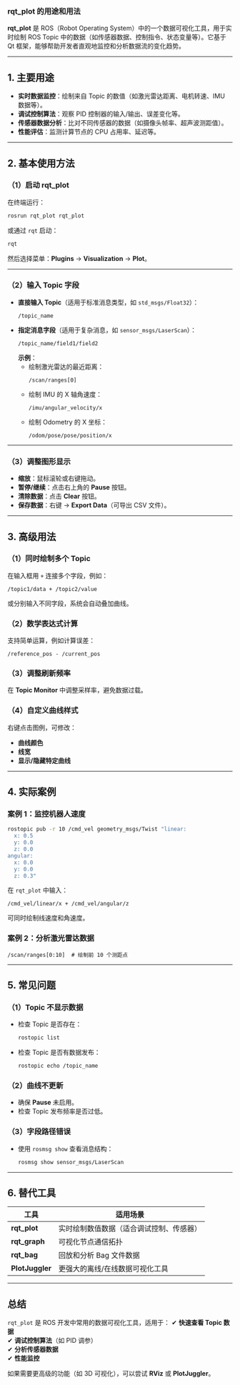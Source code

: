 ### **rqt_plot 的用途和用法**
**rqt_plot** 是 ROS（Robot Operating System）中的一个数据可视化工具，用于实时绘制 ROS Topic 中的数据（如传感器数据、控制指令、状态变量等）。它基于 Qt 框架，能够帮助开发者直观地监控和分析数据流的变化趋势。

---

## **1. 主要用途**
- **实时数据监控**：绘制来自 Topic 的数值（如激光雷达距离、电机转速、IMU 数据等）。
- **调试控制算法**：观察 PID 控制器的输入/输出、误差变化等。
- **传感器数据分析**：比对不同传感器的数据（如摄像头帧率、超声波测距值）。
- **性能评估**：监测计算节点的 CPU 占用率、延迟等。

---

## **2. 基本使用方法**
### **（1）启动 rqt_plot**
在终端运行：
```bash
rosrun rqt_plot rqt_plot
```
或通过 `rqt` 启动：
```bash
rqt
```
然后选择菜单：**Plugins** → **Visualization** → **Plot**。

---

### **（2）输入 Topic 字段**
- **直接输入 Topic**（适用于标准消息类型，如 `std_msgs/Float32`）：
  ```
  /topic_name
  ```
- **指定消息字段**（适用于复杂消息，如 `sensor_msgs/LaserScan`）：
  ```
  /topic_name/field1/field2
  ```
  **示例**：
  - 绘制激光雷达的最近距离：
    ```
    /scan/ranges[0]
    ```
  - 绘制 IMU 的 X 轴角速度：
    ```
    /imu/angular_velocity/x
    ```
  - 绘制 Odometry 的 X 坐标：
    ```
    /odom/pose/pose/position/x
    ```

---

### **（3）调整图形显示**
- **缩放**：鼠标滚轮或右键拖动。
- **暂停/继续**：点击右上角的 **Pause** 按钮。
- **清除数据**：点击 **Clear** 按钮。
- **保存数据**：右键 → **Export Data**（可导出 CSV 文件）。

---

## **3. 高级用法**
### **（1）同时绘制多个 Topic**
在输入框用 `+` 连接多个字段，例如：
```
/topic1/data + /topic2/value
```
或分别输入不同字段，系统会自动叠加曲线。

### **（2）数学表达式计算**
支持简单运算，例如计算误差：
```
/reference_pos - /current_pos
```

### **（3）调整刷新频率**
在 **Topic Monitor** 中调整采样率，避免数据过载。

### **（4）自定义曲线样式**
右键点击图例，可修改：
- **曲线颜色**
- **线宽**
- **显示/隐藏特定曲线**

---

## **4. 实际案例**
### **案例 1：监控机器人速度**
```bash
rostopic pub -r 10 /cmd_vel geometry_msgs/Twist "linear:
  x: 0.5
  y: 0.0
  z: 0.0
angular:
  x: 0.0
  y: 0.0
  z: 0.3"
```
在 `rqt_plot` 中输入：
```
/cmd_vel/linear/x + /cmd_vel/angular/z
```
可同时绘制线速度和角速度。

### **案例 2：分析激光雷达数据**
```
/scan/ranges[0:10]  # 绘制前 10 个测距点
```

---

## **5. 常见问题**
### **（1）Topic 不显示数据**
- 检查 Topic 是否存在：
  ```bash
  rostopic list
  ```
- 检查 Topic 是否有数据发布：
  ```bash
  rostopic echo /topic_name
  ```

### **（2）曲线不更新**
- 确保 **Pause** 未启用。
- 检查 Topic 发布频率是否过低。

### **（3）字段路径错误**
- 使用 `rosmsg show` 查看消息结构：
  ```bash
  rosmsg show sensor_msgs/LaserScan
  ```

---

## **6. 替代工具**
| 工具 | 适用场景 |
|------|----------|
| **rqt_plot** | 实时绘制数值数据（适合调试控制、传感器） |
| **rqt_graph** | 可视化节点通信拓扑 |
| **rqt_bag** | 回放和分析 Bag 文件数据 |
| **PlotJuggler** | 更强大的离线/在线数据可视化工具 |

---

## **总结**
`rqt_plot` 是 ROS 开发中常用的数据可视化工具，适用于：
✔ **快速查看 Topic 数据**  
✔ **调试控制算法**（如 PID 调参）  
✔ **分析传感器数据**  
✔ **性能监控**  

如果需要更高级的功能（如 3D 可视化），可以尝试 **RViz** 或 **PlotJuggler**。